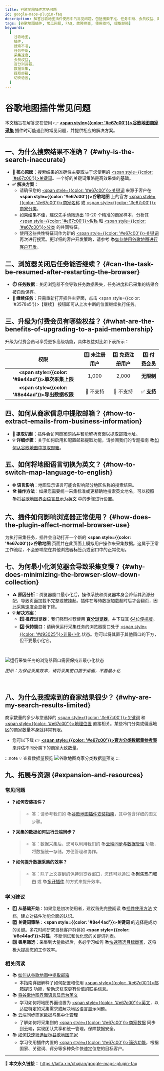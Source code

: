 ```yaml
---
title: 谷歌地图插件常见问题
id: google-maps-plugin-faq
description: 解答谷歌地图插件使用中的常见问题，包括搜索不准、任务中断、会员权益、浏览器兼容性、数据提取和采集速度慢等，并提供解决方案。
tags: [谷歌地图插件, 常见问题, FAQ, 故障排查, 使用技巧, 提取邮箱]
keywords:
  [
    谷歌地图,
    插件,
    搜索不准,
    任务中断,
    采集速度,
    会员权益,
    百分浏览器,
    数据采集,
    提取邮箱,
    切换语言,
  ]
---
```


# 谷歌地图插件常见问题

本文档旨在解答您在使用 👉 [**<span style={{color: '#e67c00'}}>谷歌地图商家采集</span>**](./how-to-use-google-maps-plugin) 插件时可能遇到的常见问题，并提供相应的解决方案。

---

## 一、为什么搜索结果不准确？ {#why-is-the-search-inaccurate}

- **🎯 核心原因**：搜索结果的准确性主要取决于您使用的 <u><span style={{color: '#e67c00'}}>关键词</span></u>。一个好的关键词策略是高效采集的基础。
- **✅ 解决方案**：
  - 请确保您的 <u><span style={{color: '#e67c00'}}>关键词</span></u> 来源于客户在 **<span style={{color: '#e67c00'}}>谷歌地图</span>** 上的官方 <u><span style={{color: '#e67c00'}}>商家名称</span></u> 或 <u><span style={{color: '#e67c00'}}>商家分类</span></u>。
  - 如果结果不佳，建议先手动筛选出 10-20 个精准的商家样本，分析其 <u><span style={{color: '#e67c00'}}>名称</span></u> 和 <u><span style={{color: '#e67c00'}}>分类</span></u> 的共同特征。
  - 使用这些共性特征词作为新的 <u><span style={{color: '#e67c00'}}>关键词</span></u> 再次进行搜索。更详细的客户开发策略，请参考 📚[如何使用谷歌地图进行客户开发](./how-to-use-google-maps-for-customer-development)。

## 二、浏览器关闭后任务能否继续？ {#can-the-task-be-resumed-after-restarting-the-browser}

- **⏱️ 任务数据**：关闭浏览器不会导致任务数据丢失，任务进度和已采集的结果会被自动保存。
- **🚀 继续任务**：只需重新打开插件主界面，点击 <span style={{color: '#3578e5'}}>【继续】</span> 按钮即可从上次中断的位置继续执行任务。

## 三、升级为付费会员有哪些权益？ {#what-are-the-benefits-of-upgrading-to-a-paid-membership}

升级为付费会员可享受更多高级功能，具体权益对比如下表所示：

|                           权限                           | 1️⃣ 未注册用户 | 2️⃣ 免费注册用户 |                               3️⃣ 付费会员                                |
| :------------------------------------------------------: | :-----------: | :-------------: | :----------------------------------------------------------------------: |
| **<span style={{color: '#8e44ad'}}>单次采集上限</span>** |     1,000     |      2,000      |                                **无限制**                                |
| **<span style={{color: '#8e44ad'}}>导出数据权限</span>** |   🔲 不支持   |    🔲 不支持    | ✅ [**支持**](./how-to-use-google-maps-plugin#export-collection-results) |

## 四、如何从商家信息中提取邮箱？ {#how-to-extract-emails-from-business-information}

- **📧 提取机制**：插件会访问商家网站并智能解析页面以提取邮箱地址。
- **💡 详细步骤**：关于如何启用和配置邮箱提取功能，请参阅我们的专题指南 📚[如何从谷歌地图中提取邮箱](./how-to-extract-email-from-google-maps)。

## 五、如何将地图语言切换为英文？ {#how-to-switch-map-language-to-english}

- **🌐 语言影响**：地图显示语言可能会影响部分地区名称的搜索结果。
- **🛠️ 操作方法**：如果您需要统一采集标准或更精确地搜索英文地名，可以按照 📚[将谷歌地图界面语言显示为英文](./how-to-display-google-maps-interface-language-as-english) 中的步骤进行设置。

## 六、插件如何影响浏览器正常使用？ {#how-does-the-plugin-affect-normal-browser-use}

为执行采集任务，插件会自动打开一个新的 **<span style={{color: '#e67c00'}}>谷歌地图</span>** 页面并在此页面上模拟用户操作来采集数据。这属于正常工作流程，不会影响您在其他浏览器标签页或窗口中的正常使用。

## 七、为何最小化浏览器会导致采集变慢？ {#why-does-minimizing-the-browser-slow-down-collection}

- **⚠️ 原因分析**：浏览器窗口最小化后，操作系统和浏览器本身会降低其资源分配，导致页面加载不完整或被挂起。插件在等待数据加载超时后才会翻页，因此采集速度会显著下降。
- **💡 解决方案**：
  - **1️⃣ 推荐浏览器**：我们强烈推荐使用 [**百分浏览器**](https://www.centbrowser.cn/)，并下载其 [64位便携版](https://static.centbrowser.cn/win_stable/5.1.1130.129/centbrowser_5.1.1130.129_x64_portable.exe)。
  - **2️⃣ 保持窗口**：请确保运行采集任务的浏览器窗口处于 <u><span style={{color: '#d93025'}}>非最小化</span></u> 状态。您可以将其置于其他窗口的下方，但不要最小化它。

<br/>

![运行采集任务的浏览器窗口需要保持非最小化状态](https://cos.files.maozhishi.com/data/web/web-files/img/20240902142146.png)

_图示：为保证采集效率，请将采集窗口置于桌面，不要最小化_

<br/>

## 八、为什么我搜索到的商家结果很少？ {#why-are-my-search-results-limited}

商家数量的多少与您选择的 <u><span style={{color: '#e67c00'}}>关键词</span></u> 和 <u><span style={{color: '#e67c00'}}>地理位置</span></u> 直接相关。某些冷门分类或偏远地区的商家数量本身就非常有限。

- 您可以下载 👉 [**<span style={{color: '#e67c00'}}>官方分类数据量参考表</span>**](https://web-files.laifa.xin/cj-google-maps/cj-google-maps-categories.xlsx) 来评估不同分类下的商家大致数量。

:::note 💡 查看数据量预览
![谷歌地图商家分类数据量预览](https://cos.files.maozhishi.com/data/web/web-files/img/20240902141707.png)
:::

## 九、拓展与资源 {#expansion-and-resources}

### 常见问题

- **❓ 如何安装插件？**

  > - 答：请参考我们的 📚[谷歌地图插件安装指南](./how-to-install-google-maps-plugin)，其中包含详细的图文步骤。

- **❓ 采集的数据如何进行云端同步？**

  > - 答：数据采集后，您可以利用我们的 📚[云端同步与数据管理](./cloud-synchronize-merchants-and-centralized-data-management) 功能，将数据统一存储，方便管理和协作。

- **❓ 如何提升数据采集的效率？**
  > - 答：除了上文提到的保持浏览器窗口，您还可以通过 📚[聚焦热门城市](./improve-google-maps-data-collection-efficiency-focus-on-popular-cities) 或 📚[多开插件](./how-to-multi-open-google-maps-plugin) 的方式来提升效率。

### 学习建议

- **1️⃣ 从基础开始**：如果您是初次使用者，建议首先完整阅读 📚[插件使用方法](./how-to-use-google-maps-plugin) 文档，建立对插件功能全面的认识。
- **2️⃣ 关键词策略**：**<span style={{color: '#8e44ad'}}>关键词</span>** 的选择是成功的关键。多花时间研究目标客户群体的 **<span style={{color: '#8e44ad'}}>共性</span>**，不断测试和优化您的关键词列表。
- **3️⃣ 善用筛选**：采集到大量数据后，务必学习如何 📚[快速筛选目标商家](./how-to-quickly-filter-target-google-maps-businesses)，这将极大提高您的工作效率。

### 相关阅读

- 📚 [如何从谷歌地图中提取邮箱](./how-to-extract-email-from-google-maps)
  - 本指南详细解释了如何配置和使用 <u><span style={{color: '#e67c00'}}>邮箱提取</span></u> 功能，帮助您获取更有价值的联系信息。
- 📚 [将谷歌地图界面语言显示为英文](./how-to-display-google-maps-interface-language-as-english)
  - 学习如何将地图界面设置为 <u><span style={{color: '#e67c00'}}>英文</span></u>，以适应特定的采集需求或解决地区语言显示问题。
- 📚 [云端同步商家数据与集中化管理](./cloud-synchronize-merchants-and-centralized-data-management)
  - 了解如何将采集到的 <u><span style={{color: '#e67c00'}}>商家数据</span></u> 同步到云端，实现团队共享和统一管理，保障数据安全。
- 📚 [如何快速筛选目标谷歌地图商家](./how-to-quickly-filter-target-google-maps-businesses)
  - 学习使用插件内置的 <u><span style={{color: '#e67c00'}}>筛选功能</span></u>，根据国家、关键词、评分等多种条件快速定位您的目标客户。

---

🔗 **本文永久链接：** https://laifa.xin/chajian/google-maps-plugin-faq
